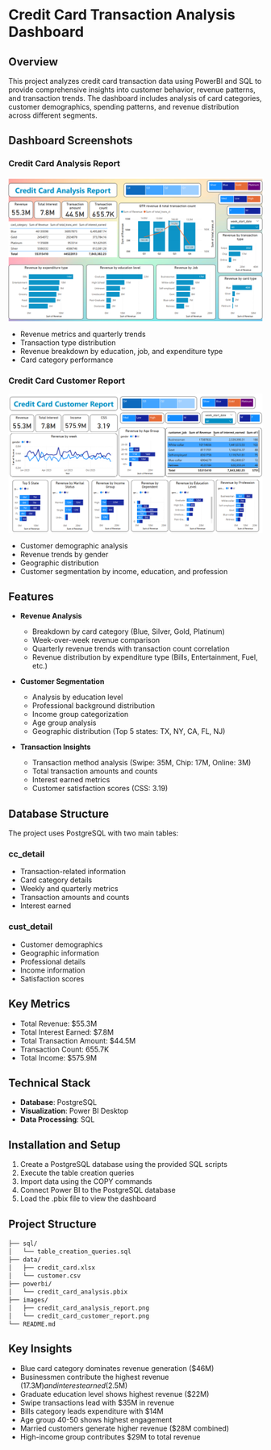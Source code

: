 # Credit Card Transaction Analysis Dashboard

## Overview
This project analyzes credit card transaction data using PowerBI and SQL to provide comprehensive insights into customer behavior, revenue patterns, and transaction trends. The dashboard includes analysis of card categories, customer demographics, spending patterns, and revenue distribution across different segments.

## Dashboard Screenshots
### Credit Card Analysis Report
![Credit_Card_Analysis_Report](./images/credit_card_analysis_report.png)
- Revenue metrics and quarterly trends
- Transaction type distribution
- Revenue breakdown by education, job, and expenditure type
- Card category performance

### Credit Card Customer Report
![Credit_Card_Customer_Report](./images/credit_card_customer_report.png)
- Customer demographic analysis
- Revenue trends by gender
- Geographic distribution
- Customer segmentation by income, education, and profession

## Features
- **Revenue Analysis**
  - Breakdown by card category (Blue, Silver, Gold, Platinum)
  - Week-over-week revenue comparison
  - Quarterly revenue trends with transaction count correlation
  - Revenue distribution by expenditure type (Bills, Entertainment, Fuel, etc.)

- **Customer Segmentation**
  - Analysis by education level
  - Professional background distribution
  - Income group categorization
  - Age group analysis
  - Geographic distribution (Top 5 states: TX, NY, CA, FL, NJ)

- **Transaction Insights**
  - Transaction method analysis (Swipe: 35M, Chip: 17M, Online: 3M)
  - Total transaction amounts and counts
  - Interest earned metrics
  - Customer satisfaction scores (CSS: 3.19)

## Database Structure
The project uses PostgreSQL with two main tables:

### cc_detail
- Transaction-related information
- Card category details
- Weekly and quarterly metrics
- Transaction amounts and counts
- Interest earned

### cust_detail
- Customer demographics
- Geographic information
- Professional details
- Income information
- Satisfaction scores

## Key Metrics
- Total Revenue: $55.3M
- Total Interest Earned: $7.8M
- Total Transaction Amount: $44.5M
- Transaction Count: 655.7K
- Total Income: $575.9M

## Technical Stack
- **Database**: PostgreSQL
- **Visualization**: Power BI Desktop
- **Data Processing**: SQL

## Installation and Setup
1. Create a PostgreSQL database using the provided SQL scripts
2. Execute the table creation queries
3. Import data using the COPY commands
4. Connect Power BI to the PostgreSQL database
5. Load the .pbix file to view the dashboard

## Project Structure
```
├── sql/
│   └── table_creation_queries.sql
├── data/
│   ├── credit_card.xlsx
│   └── customer.csv
├── powerbi/
│   └── credit_card_analysis.pbix
├── images/
│   ├── credit_card_analysis_report.png
│   └── credit_card_customer_report.png
└── README.md
```

## Key Insights
- Blue card category dominates revenue generation ($46M)
- Businessmen contribute the highest revenue ($17.3M) and interest earned ($2.5M)
- Graduate education level shows highest revenue ($22M)
- Swipe transactions lead with $35M in revenue
- Bills category leads expenditure with $14M
- Age group 40-50 shows highest engagement
- Married customers generate higher revenue ($28M combined)
- High-income group contributes $29M to total revenue

